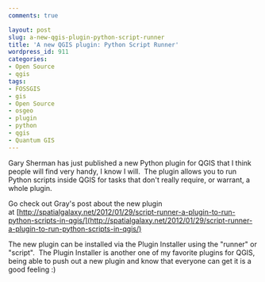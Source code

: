 ```yaml
---
comments: true

layout: post
slug: a-new-qgis-plugin-python-script-runner
title: 'A new QGIS plugin: Python Script Runner'
wordpress_id: 911
categories:
- Open Source
- qgis
tags:
- FOSSGIS
- gis
- Open Source
- osgeo
- plugin
- python
- qgis
- Quantum GIS
---
```


Gary Sherman has just published a new Python plugin for QGIS that I think people will find very handy, I know I will.  The plugin allows you to run Python scripts inside QGIS for tasks that don't really require, or warrant, a whole plugin.

Go check out Gray's post about the new plugin at [http://spatialgalaxy.net/2012/01/29/script-runner-a-plugin-to-run-python-scripts-in-qgis/](http://spatialgalaxy.net/2012/01/29/script-runner-a-plugin-to-run-python-scripts-in-qgis/)

The new plugin can be installed via the Plugin Installer using the "runner" or "script".  The Plugin Installer is another one of my favorite plugins for QGIS, being able to push out a new plugin and know that everyone can get it is a good feeling :)
